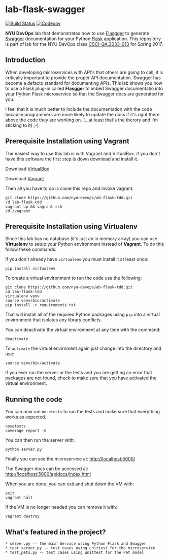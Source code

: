 # lab-flask-swagger

[![Build Status](https://travis-ci.org/nyu-devops/lab-flask-swagger.svg?branch=master)](https://travis-ci.org/nyu-devops/lab-flask-swagger)
[![Codecov](https://img.shields.io/codecov/c/github/nyu-devops/lab-flask-swagger.svg)]()

**NYU DevOps** lab that demonstrates how to use [Flasgger](https://github.com/rochacbruno/flasgger) to generate [Swagger](http://swagger.io) documentation for your Python [Flask](http://flask.pocoo.org) application. This repository is part of lab for the NYU DevOps class  [CSCI-GA.3033-013](http://cs.nyu.edu/courses/spring17/CSCI-GA.3033-013/) for Spring 2017.

## Introduction

When developing microservices with API's that others are going to call, it is critically important to provide the proper API documentation. Swagger has become a defacto standard for documenting APIs. This lab shows you how to use a Flask plug-in called **Flasgger** to imbed Swagger documentatio into your Python Flask microservice so that the Swagger docs are generated for you.

I feel that it is much better to include the documentation with the code because programmers are more likely to update the docs if it's right there above the code they are working on. (...at least that's the therory and I'm sticking to it) ;-)

## Prerequisite Installation using Vagrant

The easiest way to use this lab is with Vagrant and VirtualBox. if you don't have this software the first step is down download and install it.

Download [VirtualBox](https://www.virtualbox.org/)

Download [Vagrant](https://www.vagrantup.com/)

Then all you have to do is clone this repo and invoke vagrant:

    git clone https://github.com/nyu-devops/ab-flask-tdd.git
    cd lab-flask-tdd
    vagrant up && vagrant ssh
    cd /vagrant

## Prerequisite Installation using Virtualenv

Since this lab has no database (it's just an in memory array) you can use **Virtualenv** to setup your Python environment instead of **Vagrant**. To do this follow these commands:

If you don't already have `virtualenv` you must install it at least once:

    pip install virtualenv

To create a virtual environment to run the code use the following:

    git clone https://github.com/nyu-devops/ab-flask-tdd.git
    cd lab-flask-tdd
    virtualenv venv
    source venv/bin/activate
    pip install -r requirements.txt

That will install all of the required Python packages using `pip` into a virtual environment that isolates any library conflicts.

You can deactivate the virtual environment at any time with the command:

    deactivate

To `activate` the virtual envirnment again just change into the directory and use:

    source venv/bin/activate

If you ever run the server or the tests and you are getting an error that packages are not found, check to make sure that you have activated the virtual environment.

## Running the code

You can now run `nosetests` to run the tests and make sure that everything works as expected.

    nosetests
    coverage report -m

You can then run the server with:

    python server.py

Finally you can see the microservice at: [http://localhost:5000/](http://localhost:5000/)

The Swagger docs can be accessed at: [http://localhost:5000/apidocs/index.html](http://localhost:5000/apidocs/index.html)

When you are done, you can exit and shut down the VM with:

    exit
    vagrant halt

If the VM is no longer needed you can remove it with:

    vagrant destroy


## What's featured in the project?

    * server.py -- the main Service using Python Flask and Swagger
    * test_server.py -- test cases using unittest for the microservice
    * test_pets.py -- test cases using unittest for the Pet model

